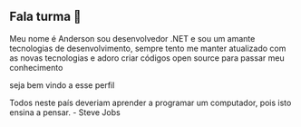 ## Fala turma 👋

Meu nome é Anderson sou desenvolvedor .NET  e sou um amante tecnologias de desenvolvimento, sempre tento me manter atualizado com as novas tecnologias e adoro criar códigos open source para passar meu conhecimento

seja bem vindo a esse perfil

Todos neste país deveriam aprender a programar um computador, pois isto ensina a pensar. - Steve Jobs

<!--
**And1zera/And1zera** is a ✨ _special_ ✨ repository because its `README.md` (this file) appears on your GitHub profile.

Here are some ideas to get you started:

- 🔭 I’m currently working on ...
- 🌱 I’m currently learning ...
- 👯 I’m looking to collaborate on ...
- 🤔 I’m looking for help with ...
- 💬 Ask me about ...
- 📫 How to reach me: ...
- 😄 Pronouns: ...
- ⚡ Fun fact: ...
-->
